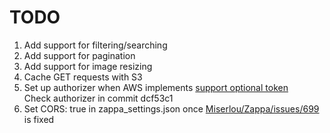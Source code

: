 # TODO

1. Add support for filtering/searching
1. Add support for pagination
1. Add support for image resizing
1. Cache GET requests with S3
1. Set up authorizer when AWS implements [support optional token](https://forums.aws.amazon.com/thread.jspa?messageID=764080&#764080)  
    Check authorizer in commit dcf53c1
1. Set CORS: true in zappa_settings.json once [Miserlou/Zappa/issues/699](https://github.com/Miserlou/Zappa/issues/699) is fixed